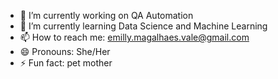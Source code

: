 
- 🔭 I’m currently working on QA Automation
- 🌱 I’m currently learning Data Science and Machine Learning
- 📫 How to reach me: emilly.magalhaes.vale@gmail.com
- 😄 Pronouns: She/Her
- ⚡ Fun fact: pet mother

